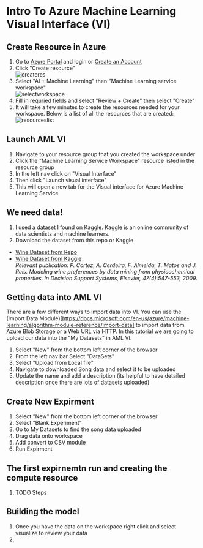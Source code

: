# Intro To Azure Machine Learning Visual Interface (VI)


## Create Resource in Azure
1. Go to [Azure Portal](https://azure.portal.com/) and login or [Create an Account](https://azure.microsoft.com/en-us/free/)
2. Click "Create resource" </br>![createres][create-resource]
3. Select "AI + Machine Learning" then "Machine Learning service workspace" </br> ![selectworkspace][select-workspace]
4. Fill in requried fields and select "Review + Create" then select "Create"
5. It will take a few minutes to create the resources needed for your workspace. Below is a list of all the resources that are created:
</br> ![resourceslist][resourceslist]

## Launch AML VI
1. Navigate to your resource group that you created the workspace under
2. Click the "Machine Learning Service Workspace" resource listed in the resource group
3. In the left nav click on "Visual Interface"
4. Then click "Launch visual interface"
5. This will open a new tab for the Visual interface for Azure Machine Learning Service

## We need data!
1. I used a dataset I found on Kaggle. Kaggle is an online community of data scientists and machine learners. 
2. Download the dataset from this repo or Kaggle
* [Wine Dataset from Repo](https://github.com/cassieview/IntroToAzureMLInterface/.csv)
* [Wine Dataset from Kaggle](https://www.kaggle.com/uciml/red-wine-quality-cortez-et-al-2009) 
</br> _Relevant publication: P. Cortez, A. Cerdeira, F. Almeida, T. Matos and J. Reis. Modeling wine preferences by data mining from physicochemical properties. In Decision Support Systems, Elsevier, 47(4):547-553, 2009._

## Getting data into AML VI
There are a few different ways to import data into VI. You can use the (Import Data Module)[https://docs.microsoft.com/en-us/azure/machine-learning/algorithm-module-reference/import-data] to import data from Azure Blob Storage or a Web URL via HTTP. In this tutorial we are going to upload our data into the "My Datasets" in AML VI.
1. Select "New" from the bottom left corner of the browser
2. From the left nav bar Select "DataSets"
3. Select "Upload from Local file"
4. Navigate to downloaded Song data and select it to be uploaded
5. Update the name and add a description (its helpful to have detailed description once there are lots of datasets uploaded)

## Create New Expirment
1. Select "New" from the bottom left corner of the browser
2. Select "Blank Experiment"
4. Go to My Datasets to find the song data uploaded
5. Drag data onto workspace
6. Add convert to CSV module
7. Run Expirment


## The first expirnemtn run and creating the compute resource
1. TODO Steps

## Building the model
1. Once you have the data on the workspace right click and select visualize to review your data
2. 




[create-resource]: https://github.com/cassieview/IntroToAzureMLInterface/blob/master/doc-imgs/createresource.png "Create Resource"
[select-workspace]: https://github.com/cassieview/IntroToAzureMLInterface/blob/master/doc-imgs/selectworkspace.PNG "Select Workspace"
[resourceslist]: https://github.com/cassieview/IntroToAzureMLInterface/blob/master/doc-imgs/workspaceresourcelist.PNG
